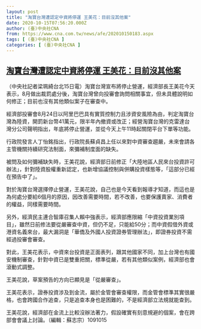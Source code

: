 ```yaml
---
layout: post
title: "淘寶台灣遭認定中資將停運 王美花：目前沒其他案"
date: 2020-10-15T07:56:20.000Z
author: (臺)中央社CNA
from: https://www.cna.com.tw/news/afe/202010150183.aspx
tags: [ (臺)中央社CNA ]
categories: [ (臺)中央社CNA ]
---
```

<!--1602748580000-->
[淘寶台灣遭認定中資將停運 王美花：目前沒其他案](https://www.cna.com.tw/news/afe/202010150183.aspx)
------

<div>
<div></div><div class="paragraph"><p>（中央社記者梁珮綺台北15日電）淘寶台灣宣布將停止營運，經濟部長王美花今天表示，8月做出裁罰處分後，淘寶台灣曾向投審會詢問相關事宜，但未具體說明如何修正；目前也沒有其他類似案子在審查中。</p><p>經濟部投審會8月24日以阿里巴巴具有實質控制力且涉資安風險為由，判定淘寶台灣為陸資，開罰新台幣41萬元，限半年內撤資或改正；經營淘寶台灣的克雷達台灣分公司聲明指出，年底將停止營運，並從今天上午11時起關閉平台下單等功能。</p><p>行政院發言人丁怡銘指出，行政院長蘇貞昌上任以來對中資審查趨嚴，未來會請各主管機關持續研究法制面，來彌補制度面的缺失。</p><p>被問及如何彌補缺失時，王美花說，經濟部日前修正「大陸地區人民來台投資許可辦法」，針對陸資股權重新認定，也新增協議控制與併購投資樣態等，「這部分已經在預告中了」。</p><p>對於淘寶台灣選擇停止營運，王美花說，自己也是今天看到報導才知道，而這也是為何處分要給6個月的原因，因改善需要時間，若不改善，也要保護賣家、消費者的權益，同樣需要時間。</p><p>另外，經濟民主連合智庫召集人賴中強表示，經濟部應限縮「中資投資業別項目」，雖然日前修法要從嚴審查中資，但仍不足，只能給50分；而中資假借外資或港資名義來台，最大漏洞是「華僑及外國人投資證券管理辦法」，即證券投資不需經過投審會審查。</p><p>對此，王美花表示，中資來台投資是正面表列，跟其他國家不同，加上台灣也有國安機制審查，針對中資已是雙重把關，標準從嚴，若有其他類似案例，經濟部也會滾動式調整。</p><p>王美花說，草案預告的方向已顯見是「從嚴審查」。</p><p>王美花表示，證券投資涉及到金流，屬於金管會審查權限，而金管會標準其實很嚴格，也會跨國合作追查，只是追查本身也是困難的，不是經濟部立法規就能查到。</p><p>王美花說，經濟部在金流上比較沒辦法著力，假設確實有刻意規避的個案，會在跨部會會議上討論。（編輯：蘇志宗）1091015</p></div>
</div>
